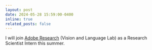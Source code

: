 ```yaml
---
layout: post
date: 2024-05-28 15:59:00-0400
inline: true
related_posts: false
---
```


I will join <a href="https://research.adobe.com/">Adobe Research</a> (Vision and Language Lab) as a Research Scientist Intern this summer.
